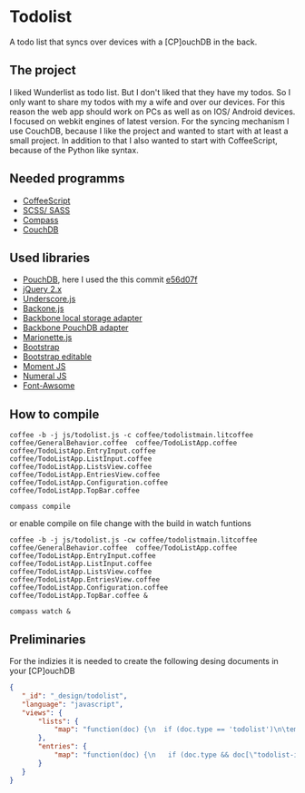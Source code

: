# Todolist

A todo list that syncs over devices with a [CP]ouchDB in the back.

## The project

I liked Wunderlist as todo list.
But I don't liked that they have my todos.
So I only want to share my todos with my a wife and over our devices.
For this reason the web app should work on PCs as well as on IOS/ Android devices.
I focused on webkit engines of latest version.
For the syncing mechanism I use CouchDB, because I like the project and wanted to start with at least a small project.
In addition to that I also wanted to start with CoffeeScript, because of the Python like syntax. 

## Needed programms

* [CoffeeScript](http://coffeescript.org)
* [SCSS/ SASS](http://sass-lang.com)
* [Compass](http://compass-style.org)
* [CouchDB](http://couchdb.apache.org)

## Used libraries 

* [PouchDB](http://pouchdb.com), here I used the this commit [e56d07f](https://github.com/pouchdb/pouchdb/commit/e56d07f)
* [jQuery 2.x](http://jquery.com)
* [Underscore.js](http://underscorejs.org)
* [Backone.js](http://backbonejs.org)
* [Backbone local storage adapter](https://github.com/jeromegn/Backbone.localStorage)
* [Backbone PouchDB adapter](https://github.com/jo/backbone-pouch)
* [Marionette.js](http://marionettejs.com)
* [Bootstrap](http://getbootstrap.com)
* [Bootstrap editable](https://vitalets.github.io/x-editable/)
* [Moment JS](http://momentjs.com)
* [Numeral JS](http://numeraljs.com)
* [Font-Awsome](https://fortawesome.github.io/Font-Awesome/)

## How to compile

`coffee -b -j js/todolist.js -c coffee/todolistmain.litcoffee coffee/GeneralBehavior.coffee  coffee/TodoListApp.coffee coffee/TodoListApp.EntryInput.coffee coffee/TodoListApp.ListInput.coffee  coffee/TodoListApp.ListsView.coffee coffee/TodoListApp.EntriesView.coffee coffee/TodoListApp.Configuration.coffee coffee/TodoListApp.TopBar.coffee`

`compass compile`

or enable compile on file change with the build in watch funtions

`coffee -b -j js/todolist.js -cw coffee/todolistmain.litcoffee coffee/GeneralBehavior.coffee  coffee/TodoListApp.coffee coffee/TodoListApp.EntryInput.coffee coffee/TodoListApp.ListInput.coffee  coffee/TodoListApp.ListsView.coffee coffee/TodoListApp.EntriesView.coffee coffee/TodoListApp.Configuration.coffee coffee/TodoListApp.TopBar.coffee &` 

`compass watch &`

## Preliminaries 

For the indizies it is needed to create the following desing documents in your [CP]ouchDB

```json
{
   "_id": "_design/todolist",
   "language": "javascript",
   "views": {
       "lists": {
           "map": "function(doc) {\n  if (doc.type == 'todolist')\n\temit(doc.created, doc.name)\n}"
       },
       "entries": {
           "map": "function(doc) {\n   if (doc.type && doc[\"todolist-id\"] && doc.type == 'todoentry' )\n\temit(doc[\"todolist-id\"], doc.name) \n}"
       }
   }
}
```



